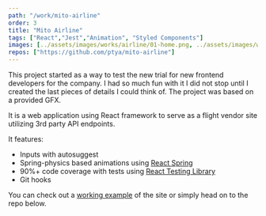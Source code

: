 ```yaml
---
path: "/work/mito-airline"
order: 3
title: "Mito Airline"
tags: ["React","Jest","Animation", "Styled Components"]
images: [../assets/images/works/airline/01-home.png, ../assets/images/works/airline/02-selection.png]
repos: ["https://github.com/ptya/mito-airline"]
---
```


This project started as a way to test the new trial for new frontend developers for the company. I had so much fun with it I did not stop until I created the last pieces of details I could think of. The project was based on a provided GFX.

It is a web application using React framework to serve as a flight vendor site utilizing 3rd party API endpoints.

It features:
- Inputs with autosuggest
- Spring-physics based animations using [React Spring](https://www.react-spring.io/)
- 90%+ code coverage with tests using [React Testing Library](https://testing-library.com/docs/react-testing-library/intro)
- Git hooks

You can check out a [working example](https://pedantic-hugle-2b9f87.netlify.com/) of the site or simply head on to the repo below.